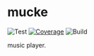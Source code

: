 # mucke
![Test](https://github.com/moritz-weber/mucke/workflows/Test/badge.svg)
[![Coverage](https://coveralls.io/repos/github/moritz-weber/mucke/badge.svg?branch=master)](https://coveralls.io/github/moritz-weber/mucke?branch=master)
![Build](https://github.com/moritz-weber/mucke/workflows/Build/badge.svg)

music player.
